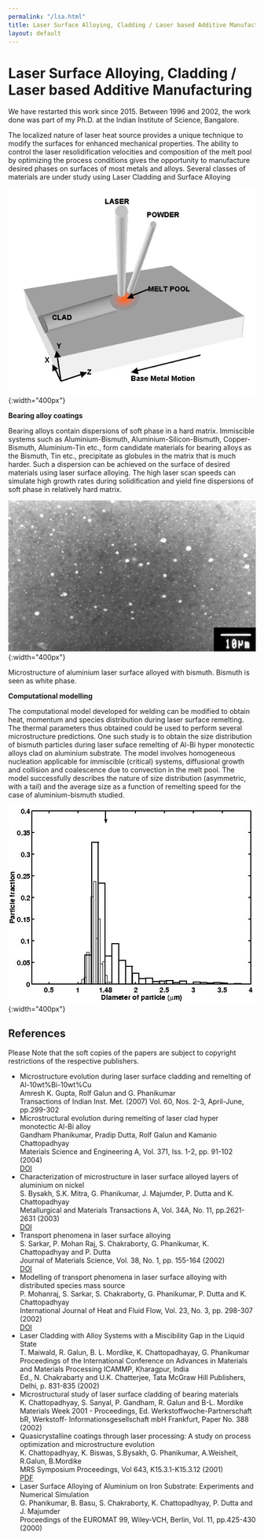 ```yaml
---
permalink: "/lsa.html"
title: Laser Surface Alloying, Cladding / Laser based Additive Manufacturing 
layout: default
---
```

# Laser Surface Alloying, Cladding / Laser based Additive Manufacturing 

We have restarted this work since 2015. Between 1996 and 2002, the work done was part of my Ph.D. at the Indian Institute of Science, Bangalore. 

The localized nature of laser heat source provides a unique technique to modify the surfaces for enhanced mechanical properties. The ability to control the laser resolidification velocities and composition of the melt pool by optimizing the process conditions gives the opportunity to manufacture desired phases on surfaces of most metals and alloys. Several classes of materials are under study using Laser Cladding and Surface Alloying 	

![Cladding Schematic](assets/images/clad.jpg){:width="400px"}


**Bearing alloy coatings**

Bearing alloys contain dispersions of soft phase in a hard matrix. Immiscible systems such as Aluminium-Bismuth, Aluminium-Silicon-Bismuth, Copper-Bismuth, Aluminium-Tin etc., form candidate materials for bearing alloys as the Bismuth, Tin etc., precipitate as globules in the matrix that is much harder. Such a dispersion can be achieved on the surface of desired materials using laser surface alloying. The high laser scan speeds can simulate high growth rates during solidification and yield fine dispersions of soft phase in relatively hard matrix. 

![Al-Bi Clad](assets/images/albi.jpg){:width="400px"}

Microstructure of aluminium laser surface alloyed with bismuth. Bismuth is seen as white phase.

**Computational modelling**

The computational model developed for welding can be modified to obtain heat, momentum and species distribution during laser surface remelting. The thermal parameters thus obtained could be used to perform several microstructure predictions.
One such study is to obtain the size distribution of bismuth particles during laser suface remelting of Al-Bi hyper monotectic alloys clad on aluminium substrate. The model involves homogeneous nucleation applicable for immiscible (critical) systems, diffusional growth and collision and coalescence due to convection in the melt pool. The model successfully describes the nature of size distribution (asymmetric, with a tail) and the average size as a function of remelting speed for the case of aluminium-bismuth studied.

![size distribution](assets/images/sizedis.jpg){:width="400px"}


## References
Please Note that the soft copies of the papers are subject to copyright restrictions of the respective publishers.

  - Microstructure evolution during laser surface cladding and remelting of Al-10wt%Bi-10wt%Cu   
Amresh K. Gupta, Rolf Galun and G. Phanikumar   
Transactions of Indian Inst. Met. (2007) Vol. 60, Nos. 2-3, April-June, pp.299-302   
  - Microstructural evolution during remelting of laser clad hyper monotectic Al-Bi alloy   
Gandham Phanikumar, Pradip Dutta, Rolf Galun and Kamanio Chattopadhyay    
Materials Science and Engineering A, Vol. 371, Iss. 1-2, pp. 91-102 (2004)    
[DOI](http://dx.doi.org/10.1016/j.msea.2003.09.071)
  - Characterization of microstructure in laser surface alloyed layers of aluminium on nickel   
S. Bysakh, S.K. Mitra, G. Phanikumar, J. Majumder, P. Dutta and K. Chattopadhyay   
Metallurgical and Materials Transactions A, Vol. 34A, No. 11, pp.2621-2631 (2003)   
[DOI](http://dx.doi.org/10.1007/s11661-005-0334-6)
  - Transport phenomena in laser surface alloying   
S. Sarkar, P. Mohan Raj, S. Chakraborty, G. Phanikumar, K. Chattopadhyay and P. Dutta   
Journal of Materials Science, Vol. 38, No. 1, pp. 155-164 (2002)    
[DOI](http://dx.doi.org/doi:10.1023/A:1021134404356)
  - Modelling of transport phenomena in laser surface alloying with distributed species mass source    
P. Mohanraj, S. Sarkar, S. Chakraborty, G. Phanikumar, P. Dutta and K. Chattopadhyay    
International Journal of Heat and Fluid Flow, Vol. 23, No. 3, pp. 298-307 (2002)   
[DOI](http://dx.doi.org/10.1016/S0142-727X\(02\)00177-7)
  - Laser Cladding with Alloy Systems with a Miscibility Gap in the Liquid State   
T. Maiwald, R. Galun, B. L. Mordike, K. Chattopadhayay, G. Phanikumar    
Proceedings of the International Conference on Advances in Materials and Materials Processing ICAMMP, Kharagpur, India   
Ed., N. Chakrabarty and U.K. Chatterjee, Tata McGraw Hill Publishers, Delhi, p. 831-835 (2002)
  - Microstructural study of laser surface cladding of bearing materials    
K. Chattopadhyay, S. Sanyal, P. Gandham, R. Galun and B-L. Mordike    
Materials Week 2001 - Proceedings, Ed. Werkstoffwoche-Partnerschaft bR, Werkstoff- Informationsgesellschaft mbH Frankfurt, Paper No. 388 (2002)    
  - Quasicrystalline coatings through laser processing: A study on process optimization and microstructure evolution    
K. Chattopadhyay, K. Biswas, S.Bysakh, G. Phanikumar, A.Weisheit, R.Galun, B.Mordike    
MRS Symposium Proceedings, Vol 643, K15.3.1-K15.3.12 (2001)    
[PDF](http://www.mrs.org/members/proceedings/fall2000/k/K15\_3.pdf)
  - Laser Surface Alloying of Aluminium on Iron Substrate: Experiments and Numerical Simulation   
G. Phanikumar, B. Basu, S. Chakraborty, K. Chattopadhyay, P. Dutta and J. Majumder   
Proceedings of the EUROMAT 99, Wiley-VCH, Berlin, Vol. 11, pp.425-430 (2000)

